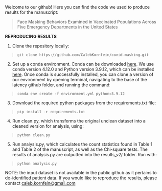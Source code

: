 Welcome to our github! Here you can find the code we used to produce results for the manuscript:

> Face Masking Behaviors Examined in Vaccinated Populations Across Five Emergency Departments in the United States

**REPRODUCING RESULTS**

1. Clone the repository locally:

> `git clone https://github.com/CalebKornfein/covid-masking.git`

2. Set up a conda environment. Conda can be downloaded [here](https://docs.conda.io/projects/conda/en/latest/user-guide/install/index.html#). We use conda version 4.12.0 and Python version 3.9.12, which can be installed [here](https://www.python.org/downloads/). Once conda is successfully installed, you can clone a version of our environment by opening terminal, navigating to the base of the latency github folder, and running the command:

>`conda env create -f environment.yml python=3.9.12`

3. Download the required python packages from the requirements.txt file:

> `pip install -r requirements.txt`

4. Run clean.py, which transforms the original unclean dataset into a cleaned version for analysis, using:

> `python clean.py`

5. Run analysis.py, which calculates the count statistics found in Table 1 and Table 2 of the manuscript, as well as the Chi-square tests. The results of analysis.py are outputted into the results_v2/ folder. Run with:

> `python analysis.py`

NOTE: the input dataset is not available in the public github as it pertains to de-identified patient data. If you would like to reproduce the results, please contact caleb.kornfein@gmail.com
